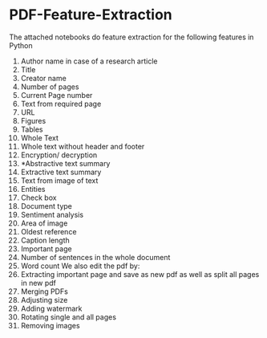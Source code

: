 # PDF-Feature-Extraction
The attached notebooks do feature extraction for the following features in Python
1.	Author name in case of a research article
2.	Title
3.	Creator name
4.	Number of pages
5.	Current Page number
6.	Text from required page
7.	URL
8.	Figures
9.	Tables
10.	Whole Text
11.	Whole text without header and footer
12.	Encryption/ decryption
13.	*Abstractive text summary
14.	Extractive text summary
15.	Text from image of text
16.	Entities
17.	Check box
18.	Document type
19.	Sentiment analysis
20.	Area of image
21.	Oldest reference
22.	Caption length
23.	Important page
24.	Number of sentences in the whole document
25.	Word count
We also edit the pdf by:
1.	Extracting important page and save as new pdf as well as split all pages in new pdf
2.	Merging PDFs
3.	Adjusting size
4.	Adding watermark
5.	Rotating single and all pages
6.	Removing images

